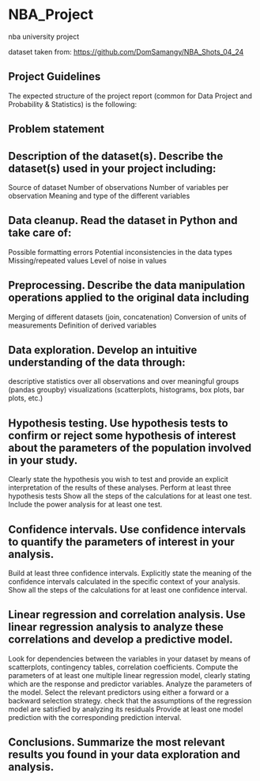 # NBA_Project

nba university project

dataset taken from: https://github.com/DomSamangy/NBA_Shots_04_24


## Project Guidelines
The expected structure of the project report (common for Data Project and Probability & Statistics) is the following:

## Problem statement
## Description of the dataset(s). Describe the dataset(s) used in your project including:
  Source of dataset
  Number of observations
  Number of variables per observation
  Meaning and type of the different variables
## Data cleanup. Read the dataset in Python and take care of:
  Possible formatting errors
  Potential inconsistencies in the data types
  Missing/repeated values
  Level of noise in values
## Preprocessing. Describe the data manipulation operations applied to the original data including
  Merging of different datasets (join, concatenation)
  Conversion of units of measurements
  Definition of derived variables
## Data exploration. Develop an intuitive understanding of the data through:
  descriptive statistics over all observations and over meaningful groups (pandas groupby)
  visualizations (scatterplots, histograms, box plots, bar plots, etc.)
## Hypothesis testing. Use hypothesis tests to confirm or reject some hypothesis of interest about the parameters of the population involved in your study.
  Clearly state the hypothesis you wish to test and provide an explicit interpretation of the results of these analyses.
  Perform at least three hypothesis tests
  Show all the steps of the calculations for at least one test.
  Include the power analysis for at least one test.
## Confidence intervals. Use confidence intervals to quantify the parameters of interest in your analysis.
  Build at least three confidence intervals.
  Explicitly state the meaning of the confidence intervals calculated in the specific context of your analysis. 
  Show all the steps of the calculations for at least one confidence interval.
## Linear regression and correlation analysis. Use linear regression analysis to analyze these correlations and develop a predictive model.
  Look for dependencies between the variables in your dataset by means of scatterplots, contingency tables, correlation coefficients.
  Compute the parameters of at least one multiple linear regression model, clearly stating which are the response and predictor variables.
  Analyze the parameters of the model.
  Select the relevant predictors using either a forward or a backward selection strategy. 
  check that the assumptions of the regression model are satisfied by analyzing its residuals
  Provide at least one model prediction with the corresponding prediction interval. 
## Conclusions. Summarize the most relevant results you found in your data exploration and analysis. 
